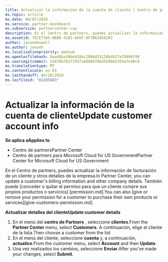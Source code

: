 ```yaml
---
title: Actualizar la información de la cuenta de cliente | Centro de partners
ms.topic: article
ms.date: 04/07/2020
ms.service: partner-dashboard
ms.subservice: partnercenter-csp
description: En el Centro de partners, puedes actualizar la información de facturación de un cliente y otros detalles de la empresa.
ms.assetid: 7ECE7165-0B0D-4183-845F-9F7B62056207
author: jasonwhowell
ms.author: jasonh
ms.localizationpriority: medium
ms.openlocfilehash: 8aa48ba30beb18bc2906d33120b4b37af8460f99
ms.sourcegitcommit: 53476b7837192fa4d60470bd5b99e5355e7e48c0
ms.translationtype: MT
ms.contentlocale: es-ES
ms.lasthandoff: 04/28/2020
ms.locfileid: "82205683"
---
```

# <a name="update-customer-account-info"></a><span data-ttu-id="96eaa-103">Actualizar la información de la cuenta de cliente</span><span class="sxs-lookup"><span data-stu-id="96eaa-103">Update customer account info</span></span>

<span data-ttu-id="96eaa-104">**Se aplica a**</span><span class="sxs-lookup"><span data-stu-id="96eaa-104">**Applies to**</span></span>

-  <span data-ttu-id="96eaa-105">Centro de partners</span><span class="sxs-lookup"><span data-stu-id="96eaa-105">Partner Center</span></span>
-  <span data-ttu-id="96eaa-106">Centro de partners para Microsoft Cloud for US Government</span><span class="sxs-lookup"><span data-stu-id="96eaa-106">Partner Center for Microsoft Cloud for US Government</span></span>


<span data-ttu-id="96eaa-107">En el Centro de partners, puedes actualizar la información de facturación de un cliente y otros detalles de la empresa.</span><span class="sxs-lookup"><span data-stu-id="96eaa-107">In Partner Center, you can update a customer's billing information and other company details.</span></span> <span data-ttu-id="96eaa-108">También puede [conceder o quitar el permiso para que un cliente compre sus propios productos o servicios] [permission.md].</span><span class="sxs-lookup"><span data-stu-id="96eaa-108">You can also [give or remove your permission for a customer to purchase their own products or services][give-customers-permission.md].</span></span>

<span data-ttu-id="96eaa-109">**Actualizar detalles del cliente**</span><span class="sxs-lookup"><span data-stu-id="96eaa-109">**Update customer details**</span></span>

1.  <span data-ttu-id="96eaa-110">En el menú del **centro de Partners** , seleccione **clientes**.</span><span class="sxs-lookup"><span data-stu-id="96eaa-110">From the **Partner Center** menu, select **Customers**.</span></span> <span data-ttu-id="96eaa-111">A continuación, elige el cliente de la lista.</span><span class="sxs-lookup"><span data-stu-id="96eaa-111">Then choose a customer from the list</span></span>
2.  <span data-ttu-id="96eaa-112">En el menú del cliente, seleccione **cuenta** y, a continuación, **actualice**.</span><span class="sxs-lookup"><span data-stu-id="96eaa-112">From the customer menu, select **Account** and then **Update**.</span></span>
3.  <span data-ttu-id="96eaa-113">Una vez realizados los cambios, seleccione **Enviar**.</span><span class="sxs-lookup"><span data-stu-id="96eaa-113">After you've made your changes, select **Submit**.</span></span>